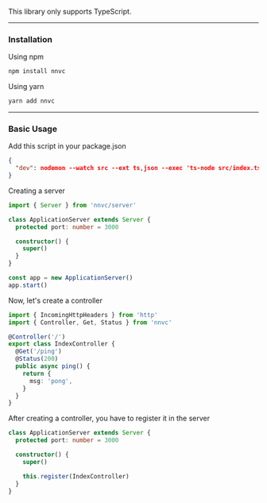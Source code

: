 This library only supports TypeScript.

---

### Installation

Using npm

```bash
npm install nnvc
```

Using yarn

```bash
yarn add nnvc
```

---

### Basic Usage

Add this script in your package.json

```json
{
  "dev": nodemon --watch src --ext ts,json --exec 'ts-node src/index.ts'
}
```

Creating a server

```ts
import { Server } from 'nnvc/server'

class ApplicationServer extends Server {
  protected port: number = 3000

  constructor() {
    super()
  }
}

const app = new ApplicationServer()
app.start()
```

Now, let's create a controller

```ts
import { IncomingHttpHeaders } from 'http'
import { Controller, Get, Status } from 'nnvc'

@Controller('/')
export class IndexController {
  @Get('/ping')
  @Status(200)
  public async ping() {
    return {
      msg: 'pong',
    }
  }
}
```

After creating a controller, you have to register it in the server

```ts
class ApplicationServer extends Server {
  protected port: number = 3000

  constructor() {
    super()

    this.register(IndexController)
  }
}
```
